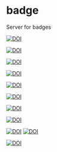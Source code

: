 # badge
Server for badges

[![DOI](https://img.shields.io/endpoint?url=https://badge.archiveforge.org/chemistry/v0.1/sample.json)](./sample)

[![DOI](https://img.shields.io/endpoint?url=https://badge.archiveforge.org/chemistry/v0.1/compound.json)](./compound) 

[![DOI](https://img.shields.io/endpoint?url=https://badge.archiveforge.org/chemistry/v0.1/compound2d.json)](./compound) 

[![DOI](https://img.shields.io/endpoint?url=https://badge.archiveforge.org/chemistry/v0.1/operationReaction.json)](./operation/reaction)

[![DOI](https://img.shields.io/endpoint?url=https://badge.archiveforge.org/chemistry/v0.1/analysisNMRspectra.json)](./analysis/NMR) 

[![DOI](https://img.shields.io/endpoint?url=https://badge.archiveforge.org/chemistry/v0.1/analysisNMRdata.json)](./analysis/NMR) 

[![DOI](https://img.shields.io/endpoint?url=https://badge.archiveforge.org/chemistry/v0.1/assignmentNMRspectra.json)](./assignment/NMR) 

[![DOI](https://img.shields.io/endpoint?url=https://badge.archiveforge.org/chemistry/v0.1/assignmentNMRdata.json)](./assignment/NMR) 

[![DOI](https://img.shields.io/endpoint?url=https://badge.archiveforge.org/chemistry/v0.1/reaction.json)](./reaction) 
[![DOI](https://img.shields.io/endpoint?url=https://badge.archiveforge.org/chemistry/v0.1/reaction2.json)](./reaction) 


[![DOI](https://img.shields.io/endpoint?url=https://badge.archiveforge.org/chemistry/v0.1/reactionWithLines.json)](./reaction) 